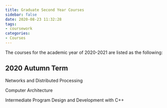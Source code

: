 ```yaml
---
title: Graduate Second Year Courses
sidebar: false
date: 2020-08-23 11:32:28
tags:
- coursework
categories:
- Courses
---
```


The courses for the academic year of 2020-2021 are listed as the following:

<!--more-->

## 2020 Autumn Term

Networks and Distributed Processing

Computer Architecture

Intermediate Program Design and Development with C++